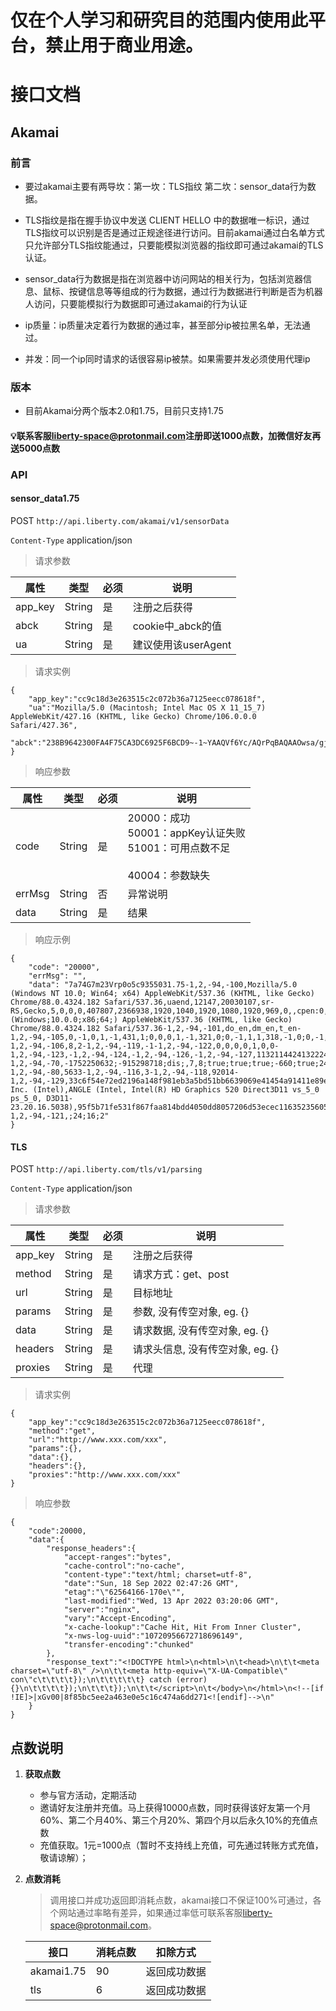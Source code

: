# 仅在个人学习和研究目的范围内使用此平台，禁止用于商业用途。 
# 接口文档
## Akamai
### 前言

- 要过akamai主要有两导坎：第一坎：TLS指纹 第二坎：sensor_data行为数据。

- TLS指纹是指在握手协议中发送 CLIENT HELLO 中的数据唯一标识，通过TLS指纹可以识别是否是通过正规途径进行访问。目前akamai通过白名单方式只允许部分TLS指纹能通过，只要能模拟浏览器的指纹即可通过akamai的TLS认证。

- sensor_data行为数据是指在浏览器中访问网站的相关行为，包括浏览器信息、鼠标、按键信息等等组成的行为数据，通过行为数据进行判断是否为机器人访问，只要能模拟行为数据即可通过akamai的行为认证

- ip质量：ip质量决定着行为数据的通过率，甚至部分ip被拉黑名单，无法通过。

- 并发：同一个ip同时请求的话很容易ip被禁。如果需要并发必须使用代理ip

### 版本
- 目前Akamai分两个版本2.0和1.75，目前只支持1.75


#### 💡联系客服<liberty-space@protonmail.com>注册即送1000点数，加微信好友再送5000点数


### API
#### sensor_data1.75


POST `http://api.liberty.com/akamai/v1/sensorData`

`Content-Type` application/json

> 请求参数

|属性|类型|必须|说明|
|----|----|----|----|
|app_key|String|是|注册之后获得|
|abck|String|是|cookie中_abck的值|
|ua|String|是|建议使用该userAgent|

> 请求实例
```
{
    "app_key":"cc9c18d3e263515c2c072b36a7125eecc078618f",
    "ua":"Mozilla/5.0 (Macintosh; Intel Mac OS X 11_15_7) AppleWebKit/427.16 (KHTML, like Gecko) Chrome/106.0.0.0 Safari/427.36",
    "abck":"238B9642300FA4F75CA3DC6925F6BCD9~-1~YAAQVf6Yc/AQrPqBAQAAOwsa/gjB3EW6gEF2Vz2sca3/8zIuGAGII8ysl0U2O5K4jkUHKNGR9Z+M3UVVfCEgu2Me8sJUOU26A+OPgv+fJhOFwOyOqt9n9F9YgsiBD8E+3DFqj+usABqUI5JzfXHsfiPT3+/Mf/sN9zNhWrWQXARlC6eMg7HcSP60qR4Se1xU7av5SQ8SqN+Jyw8viFKTIwYu+2Nr0n/2bogGSnWA5SEQGITlyVRmhn6dYZ4u9BhH35oJSNPegDqeT5/ieCyoH9m+hwguJag66GTcg1W7oFOwAhoEDRNcHZ4D277eshU8/GyC6qTOvmhOlFHYJgS+aojA9Rhy9B0GvOdhP0w0wOdvLhHfedDagiDM8EUQ4S6DJhR+E1+CxQ7MBrCZvUxKUjm/srCJRZ4ZYQJzZgdXVdr8K9GcaSgu~-1~-1~-1"
}
```
> 响应参数

|属性|类型|必须|说明|
|----|----|----|----|
|code|String|是|20000：成功<br/>50001：appKey认证失败<br/>51001：可用点数不足<br/><br/>40004：参数缺失|
|errMsg|String|否|异常说明|
|data|String|是|结果|

> 响应示例
```
{
    "code": "20000",
    "errMsg": "",
    "data": "7a74G7m23Vrp0o5c9355031.75-1,2,-94,-100,Mozilla/5.0 (Windows NT 10.0; Win64; x64) AppleWebKit/537.36 (KHTML, like Gecko) Chrome/88.0.4324.182 Safari/537.36,uaend,12147,20030107,sr-RS,Gecko,5,0,0,0,407807,2366938,1920,1040,1920,1080,1920,969,0,,cpen:0,i1:0,dm:0,cwen:0,non:1,opc:0,fc:0,sc:0,wrc:1,isc:0,vib:1,bat:1,x11:0,x12:1,8329,.7090697168354,828716143524.5,0,loc:-1,2,-94,-131,Mozilla/5.0 (Windows;10.0.0;x86;64;) AppleWebKit/537.36 (KHTML, like Gecko) Chrome/88.0.4324.182 Safari/537.36-1,2,-94,-101,do_en,dm_en,t_en-1,2,-94,-105,0,-1,0,1,-1,431,1;0,0,0,1,-1,321,0;0,-1,1,1,318,-1,0;0,-1,1,1,492,277,0;-1,2,-94,-102,0,-1,0,1,-1,431,1;0,0,0,1,-1,321,0;0,-1,1,1,318,-1,0;0,-1,1,1,492,277,0;-1,2,-94,-108,-1,2,-94,-110,0,1,244,621,298;1,1,290,621,302;2,1,305,618,301;3,1,332,615,300;4,1,366,620,303;5,1,401,623,305;6,1,421,624,305;7,1,442,629,301;8,1,449,632,298;9,1,487,635,297;10,1,526,636,292;11,1,550,641,289;12,1,575,644,287;13,1,585,645,287;14,1,626,650,283;15,1,668,653,280;16,1,695,655,279;17,1,723,655,274;18,1,736,659,270;19,1,750,661,268;20,1,795,661,268;21,1,825,665,263;22,1,856,667,260;23,1,872,667,259;24,1,889,671,259;25,1,937,673,255;26,1,986,673,253;27,1,1020,677,252;28,1,1040,679,247;29,1,1061,679,244;30,1,1067,683,243;-1,2,-94,-117,-1,2,-94,-111,0,220,-1,-1,-1;-1,2,-94,-109,0,220,-1,-1,-1,-1,-1,-1,-1,-1,-1;-1,2,-94,-114,-1,2,-94,-103,-1,2,-94,-112,https://www.maersk.com.cn/-1,2,-94,-115,1,49801,32,220,220,0,50209,79885,0,1657432287049,7,17730,0,32,2955,0,0,79899,20959,0,,0,20,6620378394,30261693,PiZtE,37074,70,0,-1-1,2,-94,-106,8,2-1,2,-94,-119,-1-1,2,-94,-122,0,0,0,0,1,0,0-1,2,-94,-123,-1,2,-94,-124,-1,2,-94,-126,-1,2,-94,-127,11321144241322243122-1,2,-94,-70,-1752250632;-915298718;dis;,7,8;true;true;true;-660;true;24;24;true;false;-1-1,2,-94,-80,5633-1,2,-94,-116,3-1,2,-94,-118,92014-1,2,-94,-129,33c6f54e72ed2196a148f981eb3a5bd51bb6639069e41454a91411e89e70f64e,1,1dfd398567a532829bcf57210a322c5c284a154b08cb80216bf2badc60d20a44,Google Inc. (Intel),ANGLE (Intel, Intel(R) HD Graphics 520 Direct3D11 vs_5_0 ps_5_0, D3D11-23.20.16.5038),95f5b71fe531f867faa814bdd4050dd8057206d53ecec1163523560525884870,33-1,2,-94,-121,;24;16;2"
}
```

#### TLS

POST `http://api.liberty.com/tls/v1/parsing`

`Content-Type` application/json

> 请求参数

|属性|类型|必须|说明|
|----|----|----|----|
|app_key|String|是|注册之后获得|
|method|String|是|请求方式：get、post|
|url|String|是|目标地址|
|params|String|是|参数, 没有传空对象, eg. {}|
|data|String|是|请求数据, 没有传空对象, eg. {}|
|headers|String|是|请求头信息, 没有传空对象, eg. {}|
|proxies|String|是|代理|

> 请求实例
```
{
    "app_key":"cc9c18d3e263515c2c072b36a7125eecc078618f",
    "method":"get",
    "url":"http://www.xxx.com/xxx",
    "params":{},
    "data":{},
    "headers":{},
    "proxies":"http://www.xxx.com/xxx"
}
```
> 响应参数
```
{
    "code":20000,
    "data":{
        "response_headers":{
            "accept-ranges":"bytes",
            "cache-control":"no-cache",
            "content-type":"text/html; charset=utf-8",
            "date":"Sun, 18 Sep 2022 02:47:26 GMT",
            "etag":"\"62564166-170e\"",
            "last-modified":"Wed, 13 Apr 2022 03:20:06 GMT",
            "server":"nginx",
            "vary":"Accept-Encoding",
            "x-cache-lookup":"Cache Hit, Hit From Inner Cluster",
            "x-nws-log-uuid":"10720956672718696149",
            "transfer-encoding":"chunked"
        },
        "response_text":"<!DOCTYPE html>\n<html>\n\t<head>\n\t\t<meta charset=\"utf-8\" />\n\t\t<meta http-equiv=\"X-UA-Compatible\" con\"c\t\t\t\t});\n\t\t\t\t\t} catch (error) {}\n\t\t\t\t});\n\t\t\t});\n\t\t</script>\n\t</body>\n</html>\n<!--[if !IE]>|xGv00|8f85bc5ee2a463e0e5c16c474a6dd271<![endif]-->\n"
    }
}
```

## 点数说明
1. **获取点数**
    - 参与官方活动，定期活动
    - 邀请好友注册并充值。马上获得10000点数，同时获得该好友第一个月60%、第二个月40%、第三个月20%、第四个月以后永久10%的充值点数
    - 充值获取。1元=1000点（暂时不支持线上充值，可先通过转账方式充值，敬请谅解）；
2. **点数消耗**
    > 调用接口并成功返回即消耗点数，akamai接口不保证100%可通过，各个网站通过率略有差异，如果通过率低可联系客服<liberty-space@protonmail.com>。

    
    |接口|消耗点数|扣除方式|
    |----|----|----|
    |akamai1.75|90|返回成功数据|
    |tls|6|返回成功数据|

